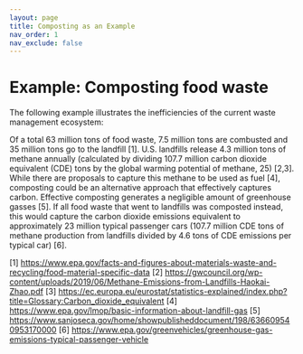```yaml
---
layout: page
title: Composting as an Example
nav_order: 1
nav_exclude: false
---
```


# Example: Composting food waste

The following example illustrates the inefficiencies of the current waste management ecosystem:

Of a total 63 million tons of food waste, 7.5 million tons are combusted and 35 million tons go to the landfill [1]. U.S. landfills release 4.3 million tons of methane annually (calculated by dividing 107.7 million carbon dioxide equivalent (CDE) tons by the global warming potential of methane, 25) [2,3]. While there are proposals to capture this methane to be used as fuel [4], composting could be an alternative approach that effectively captures carbon. Effective composting generates a negligible amount of greenhouse gasses [5]. If all food waste that went to landfills was composted instead, this would capture the carbon dioxide emissions equivalent to approximately 23 million typical passenger cars (107.7 million CDE tons of methane production from landfills divided by 4.6 tons of CDE emissions per typical car) [6]. 



[1] https://www.epa.gov/facts-and-figures-about-materials-waste-and-recycling/food-material-specific-data
[2] https://gwcouncil.org/wp-content/uploads/2019/06/Methane-Emissions-from-Landfills-Haokai-Zhao.pdf 
[3] https://ec.europa.eu/eurostat/statistics-explained/index.php?title=Glossary:Carbon_dioxide_equivalent
[4] https://www.epa.gov/lmop/basic-information-about-landfill-gas 
[5] https://www.sanjoseca.gov/home/showpublisheddocument/198/636609540953170000
[6] https://www.epa.gov/greenvehicles/greenhouse-gas-emissions-typical-passenger-vehicle 
